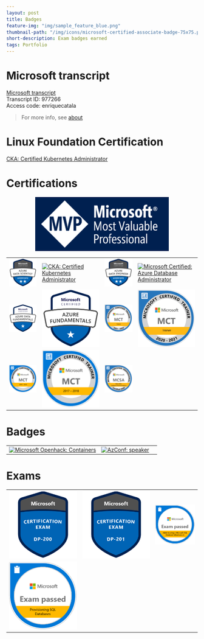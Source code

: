 ```yaml
---
layout: post
title: Badges
feature-img: "img/sample_feature_blue.png"
thumbnail-path: "/img/icons/microsoft-certified-associate-badge-75x75.png"
short-description: Exam badges earned
tags: Portfolio
---
```


# Microsoft transcript 

[Microsoft transcript](https://mcp.microsoft.com/Anonymous/Transcript/Validate) <br> Transcript ID: 977266<br> Access code: enriquecatala 
>For more info, see [about](/about)

# Linux Foundation Certification

[CKA: Certified Kubernetes Administrator](https://www.youracclaim.com/badges/0b17b446-3e58-4d13-aa0b-ded041a9260a/public_url)

# Certifications
<div style="text-align:center;">
<a href="https://mvp.microsoft.com/es-es/PublicProfile/5000312?fullName=Enrique%20Catala" target="_blank">
            <img src="https://github.com/enriquecatala/enriquecatala.github.io/blob/master/img/icons/MVP_Logo_horizontal.png?raw=true" 
                 alt="Microsoft DataPlatform MVP Enrique Catalá"
                 width ="70%" >
        </a>
</div>

<table>
<tbody>
  <tr>
    <td>
        <a href="https://docs.microsoft.com/en-us/learn/certifications/azure-data-scientist/" target="_blank">
            <img src="https://github.com/enriquecatala/enriquecatala.github.io/blob/master/img/badgesearned/microsoft-certified-azure-data-scientist-associate.png?raw=true" 
                 alt="Microsoft Certified: Azure Data Scientist Associate" >
        </a>
    </td>
    <td>
        <a href="https://www.youracclaim.com/badges/0b17b446-3e58-4d13-aa0b-ded041a9260a/public_url" target="_blank">
        <img src="https://images.youracclaim.com/size/340x340/images/8b8ed108-e77d-4396-ac59-2504583b9d54/cka_from_cncfsite__281_29.png" 
                 alt="CKA: Certified Kubernetes Administrator"
             >
        </a>
    </td>
    <td>
        <a href="https://docs.microsoft.com/en-us/learn/certifications/azure-data-engineer" target="_blank">
            <img src="https://github.com/enriquecatala/enriquecatala.github.io/blob/master/img/badgesearned/azure-data-engineer-associate-600x600.png?raw=true" 
                 alt="Microsoft Certified: Azure Data Engineer Associate" >
        </a>
    </td>       
     <td>     
        <a href="https://www.credly.com/earner/earned/badge/86da9e09-9616-4624-9cd9-f76c4b9963a4" target="_blank">
            <img src="https://images.credly.com/size/340x340/images/edc0b0d8-55ec-4dfe-9353-22c1bc4e07e8/azure-database-administrator-associate-600x600.png" 
                 alt="Microsoft Certified: Azure Database Administrator" >
        </a>       
      </td>
    </tr>
   <tr>
   <td>
    <a href="https://docs.microsoft.com/en-us/learn/certifications/azure-data-fundamentals" target="_blank">
            <img src="https://github.com/enriquecatala/enriquecatala.github.io/blob/master/img/badgesearned/azure-data-fundamentals-600x600.png?raw=true" 
                 alt="Microsoft Certified: Azure Data Fundamentals" >
        </a>
   </td>
    <td>
        <a href="https://docs.microsoft.com/en-us/learn/certifications/azure-data-fundamentals" target="_blank">
            <img src="https://github.com/enriquecatala/enriquecatala.github.io/blob/master/img/badgesearned/azure-fundamentals-600x600.png?raw=true" 
                 alt="Microsoft Certified: Azure Fundamentals" >
        </a>
    </td>   
    <td>
        <a href="https://www.youracclaim.com/earner/earned/badge/e375d52a-0b94-4bdc-8c3c-1f1b0f298297" target="_blank">
            <img src="https://raw.githubusercontent.com/enriquecatala/enriquecatala.github.io/master/img/badgesearned/Microsoft-Certified-Trainer-2021-2022.png" 
                 alt="Microsoft Certified Trainer 2021-2022" 
                 >
        </a> 
    </td>    
    <td>
        <a href="https://docs.microsoft.com/en-us/learn/certifications/mct-certification#requirements" target="_blank">
            <img src="https://github.com/enriquecatala/enriquecatala.github.io/blob/master/img/badgesearned/MCT-Microsoft%252BCertified%252BTrainer.png?raw=true" 
                 alt="Microsoft Certified Trainer 2020-2021" 
                 >
        </a> 
    </td>         
     </tr>  
    <tr>
    <td>
        <a href="https://www.youracclaim.com/earner/earned/badge/6f5fcfdf-094a-47da-a25e-9f0bdcb57740" target="_blank">
            <img src="https://raw.githubusercontent.com/enriquecatala/enriquecatala.github.io/master/img/badgesearned/MCT-2018.png" 
                 alt="Microsoft Certified Trainer 2018-2019" 
                 >
        </a>
    </td>
    <td>
        <a href="https://www.youracclaim.com/earner/earned/badge/e7a2d04c-0e28-472a-a78e-b6fb431510fe" target="_blank">
            <img src="https://raw.githubusercontent.com/enriquecatala/enriquecatala.github.io/master/img/badgesearned/MCT-2017.png" 
                 alt="Microsoft Certified Trainer 2017-2018" 
                 >
        </a>
    </td>
    <td>
        <a href="https://docs.microsoft.com/en-us/learn/certifications/mcsa-sql2016-database-administration-certification" target="_blank">
            <img src="https://github.com/enriquecatala/enriquecatala.github.io/blob/master/img/badgesearned/MCSA-SQL%252B2016%252BDatabase%252BAdministration.png?raw=true" 
                 alt="MCSA SQL 2016 Database Administration" 
                 >
        </a>
    </td>
  </tr>
</tbody>
</table>

# Badges

<table style="height:100%">
<tbody>
  <tr>  
  <td>
        <a href="https://www.youracclaim.com/badges/d38df761-04ac-4552-ac58-3c890dc8a59d/linked_in" target="_blank">
            <img src="https://images.youracclaim.com/size/340x340/images/46faaece-34f2-45fa-af8f-12ecf2f0f9b3/Containers.png" 
                 alt="Microsoft Openhack: Containers">
        </a>
  </td>
  <td> <a href="https://badge.azconf.dev/badge/995d461c-3589-41dd-8698-37cf726ae73d" target="_blank">
            <img src="https://azconfdev.blob.core.windows.net/azbadges/speaker.png" 
                 alt="AzConf: speaker">
        </a> </td>
  <td> </td>
  </tr>
</tbody>
</table>
 
# Exams

<table>
<tbody>
  <tr>
  <td>
        <a href="https://docs.microsoft.com/en-us/learn/certifications/exams/dp-200" target="_blank">
            <img src="https://github.com/enriquecatala/enriquecatala.github.io/blob/master/img/badgesearned/exam-dp200-600x600.png?raw=true" 
                 alt="Exam DP-200: Implementing an Azure Data Solution" >
        </a>
    </td>
    <td>
        <a href="https://docs.microsoft.com/en-us/learn/certifications/exams/dp-201" target="_blank">
            <img src="https://github.com/enriquecatala/enriquecatala.github.io/blob/master/img/badgesearned/exam-dp201-600x600.png?raw=true" 
                 alt="Exam DP-201: Designing an Azure Data Solution" >
        </a>
    </td>
    <td>
        <a href="https://docs.microsoft.com/en-us/learn/certifications/exams/70-764" target="_blank">
            <img src="https://github.com/enriquecatala/enriquecatala.github.io/blob/master/img/badgesearned/Exam%252BAdministering%252Ba%252BMicrosoft%252BSQL%252BDatabase%252BInfrastructure-01.png?raw=true" 
                 alt="Exam 70-764: Administering a SQL Database Infrastructure" >
        </a> 
    </td>
  </tr>  
  <tr>
    <td>
        <a href="https://docs.microsoft.com/en-us/learn/certifications/exams/70-765" target="_blank">
            <img src="https://github.com/enriquecatala/enriquecatala.github.io/blob/master/img/badgesearned/Provisioning%252BSQL%252BDatabases-01.png?raw=true" 
                 alt="Exam 70-765: Provisioning SQL Databases" >
        </a>
    </td>
    <td>
    </td>
  </tr>
</tbody>
</table>
 